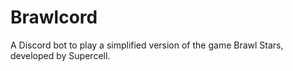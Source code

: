 # Brawlcord

A Discord bot to play a simplified version of the game Brawl Stars, developed by Supercell.
